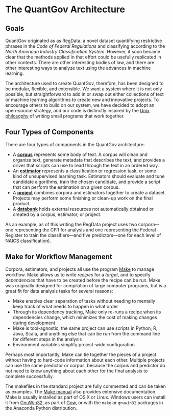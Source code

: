 # The QuantGov Architecture

## Goals

QuantGov originated as as RegData, a novel dataset quantifying restrictive phrases in the *Code of Federal Regulations* and classifying according to the *North American Industry Classification System*. However, it soon became clear that the methods applied in that effort could be usefully replicated in other contexts. There are other interesting bodies of law, and there are other interesting ways to analyze text using the advances in machine learning.

The architecture used to create QuantGov, therefore, has been designed to be modular, flexible, and extensible. We want a system where it is not only possible, but straightforward to add in or swap out either collections of text or machine learning algorithms to create new and innovative projects. To encourage others to build on our system, we have decided to adopt an open-source strategy, and our code is distinctly inspired by the [Unix philosophy] of writing small programs that work together.

## Four Types of Components

There are four types of components in the QuantGov architecture:

-   A **[corpus]** represents some body of text. A corpus will clean and organize text, generate metadata that describes the text, and provides a driver that scripts can use to read through the text in an ordered way.
-   An **[estimator]** represents a classification or regression task, or some kind of unsupervised learning task. Estimators should evaluate and tune candidate algorithms, train the chosen candidate, and provide a script that can perform the estimation on a given corpus.
-   A **[project]** combines corpora and estimators together to create a dataset. Projects may perform some finishing or clean-up work on the final product.
-   A **[databank]** holds external resources not automatically obtained or created by a corpus, estimator, or project.

As an example, as of this writing the RegData project uses two corpora—one representing the CFR for analysis and one representing the Federal Register to train the classifiers—and five predictors—one for each level of NAICS classification).

## Make for Workflow Management

Corpora, estimators, and projects all use the program [Make] to manage workflow. Make allows us to write *recipes* for a *target*, and to specify *dependencies* that have to be created before the recipe can be run. Make was originally designed for compilation of large computer programs, but is a great fit for data analysis tasks for several reasons:

-   Make enables clear separation of tasks without needing to mentally keep track of what needs to happen in what order
-   Through its dependency tracking, Make only re-runs a recipe when its dependencies change, which minimizes the cost of making changes during development
-   Make is tool-agnostic; the same project can use scripts in Python, R, Java, Scala, and anything else that can be run from the command line for different steps in the analysis
-   Environment variables simplify project-wide configuration

Perhaps most importantly, Make can tie together the pieces of a project without having to hard-code information about each other. Multiple projects can use the same predictor or corpus, because the corpus and predictor do not need to know anything about each other for the final analysis to complete successfully.

The makefiles in the standard project are fully commented and can be taken as examples. The [Make manual][Make] also provides extensive documentation. Make is usually installed as part of OS X or Linux. Windows users can install it from [GnuWin32], as part of [Gow], or with the `make` or `gnuwin32` packages in the Anaconda Python distribution.

  [Unix philosophy]: http://www.catb.org/esr/writings/taoup/html/ch01s06.html
  [corpus]: corpus.markdown
  [estimator]: estimator.markdown
  [project]: project.markdown
  [databank]: databank.markdown
  [Make]: https://www.gnu.org/software/make/manual/html_node/
  [GnuWin32]: http://gnuwin32.sourceforge.net/packages/make.htm
  [Gow]: https://github.com/bmatzelle/gow

